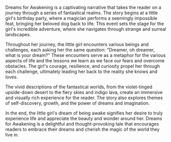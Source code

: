 Dreams for Awakening is a captivating narrative that takes the reader on a journey through a series of fantastical realms. The story begins at a little girl's birthday party, where a magician performs a seemingly impossible feat, bringing her beloved dog back to life. This event sets the stage for the girl's incredible adventure, where she navigates through strange and surreal landscapes.

Throughout her journey, the little girl encounters various beings and challenges, each asking her the same question: "Dreamer, oh dreamer, what is your dream?" These encounters serve as a metaphor for the various aspects of life and the lessons we learn as we face our fears and overcome obstacles. The girl's courage, resilience, and curiosity propel her through each challenge, ultimately leading her back to the reality she knows and loves.

The vivid descriptions of the fantastical worlds, from the violet-tinged upside-down desert to the fiery skies and indigo lava, create an immersive and visually rich experience for the reader. The story also explores themes of self-discovery, growth, and the power of dreams and imagination.

In the end, the little girl's dream of being awake signifies her desire to truly experience life and appreciate the beauty and wonder around her. Dreams for Awakening is a delightful and thought-provoking tale that encourages readers to embrace their dreams and cherish the magic of the world they live in.

